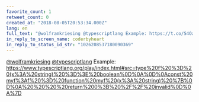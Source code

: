 ```yaml
---
favorite_count: 1
retweet_count: 0
created_at: "2018-08-05T20:53:34.000Z"
lang: en
full_text: "@wolframkriesing @typescriptlang Example: https://t.co/S4Oaq8h2UI"
in_reply_to_screen_name: coderbyheart
in_reply_to_status_id_str: "1026208537180090369"
---
```


[@wolframkriesing](https://twitter.com/wolframkriesing)
[@typescriptlang](https://twitter.com/typescriptlang) Example:
<https://www.typescriptlang.org/play/index.html#src=type%20f%20%3D%20(x%3A%20string)%20%3D%3E%20boolean%0D%0A%0D%0Aconst%20myf%3Af%20%3D%20function%20myf%20(x%3A%20string)%20%7B%0D%0A%20%20%20%20return%200%3B%20%2F%2F%20invalid%0D%0A%7D>
